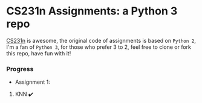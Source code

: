 # CS231n Assignments: a Python 3 repo
[CS231n](http://cs231n.stanford.edu/index.html) is awesome, the original code of assignments is based on `Python 2`, I'm a fan of `Python 3`, for those who prefer 3 to 2, feel free to clone or fork this repo, have fun with it!

### Progress
* Assignment 1:
1. KNN ✔️
